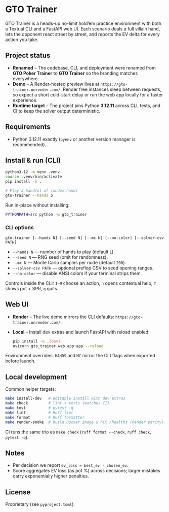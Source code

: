 # GTO Trainer

GTO Trainer is a heads-up no-limit hold’em practice environment with both a Textual CLI and a FastAPI web UI. Each scenario deals a full villain hand, lets the opponent react street by street, and reports the EV delta for every action you take.

## Project status

- **Renamed** – The codebase, CLI, and deployment were renamed from **GTO Poker Trainer** to **GTO Trainer** so the branding matches everywhere.
- **Demo** – A Render-hosted preview lives at `https://gto-trainer.onrender.com/`. Render free instances sleep between requests, so expect a short cold-start delay or run the web app locally for a faster experience.
- **Runtime target** – The project pins Python **3.12.11** across CLI, tests, and CI to keep the solver output deterministic.

## Requirements

- Python 3.12.11 exactly (`pyenv` or another version manager is recommended).

## Install & run (CLI)

```bash
python3.12 -m venv .venv
source .venv/bin/activate
pip install -e .

# Play a handful of random hands
gto-trainer --hands 5
```

Run in-place without installing:

```bash
PYTHONPATH=src python -m gto_trainer
```

### CLI options

```
gto-trainer [--hands N] [--seed N] [--mc N] [--no-color] [--solver-csv PATH]
```

- `--hands N` — number of hands to play (default `1`).
- `--seed N` — RNG seed (omit for randomness).
- `--mc N` — Monte Carlo samples per node (default `200`).
- `--solver-csv PATH` — optional preflop CSV to seed opening ranges.
- `--no-color` — disable ANSI colors if your terminal strips them.

Controls inside the CLI: `1–9` choose an action, `h` opens contextual help, `?` shows pot + SPR, `q` quits.

## Web UI

- **Render** – The live demo mirrors the CLI defaults: `https://gto-trainer.onrender.com/`.
- **Local** – Install dev extras and launch FastAPI with reload enabled:

  ```bash
  pip install -e .[dev]
  uvicorn gto_trainer.web.app:app --reload
  ```

Environment overrides: `HANDS` and `MC` mirror the CLI flags when exported before launch.

## Local development

Common helper targets:

```bash
make install-dev   # editable install with dev extras
make check         # lint + tests (matches CI)
make test          # pytest -q
make lint          # Ruff lint
make format        # Ruff formatter
make render-smoke  # build Docker image & hit /healthz (Render parity)
```

CI runs the same trio as `make check` (`ruff format --check`, `ruff check`, `pytest -q`).

## Notes

- Per decision we report `ev_loss = best_ev - chosen_ev`.
- Score aggregates EV loss (as pot %) across decisions; larger mistakes carry exponentially higher penalties.

## License

Proprietary (see `pyproject.toml`).

